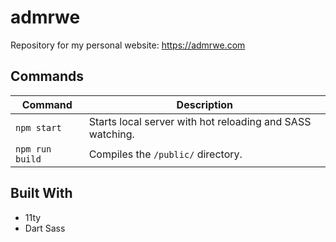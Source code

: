 # admrwe

Repository for my personal website: https://admrwe.com

## Commands

| Command     | Description                                               |
| ----------- | --------------------------------------------------------- |
| `npm start` | Starts local server with hot reloading and SASS watching. |
| `npm run build` | Compiles the `/public/` directory.                        |

## Built With

-   11ty
-   Dart Sass
